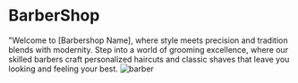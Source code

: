 # BarberShop
"Welcome to [Barbershop Name], where style meets precision and tradition blends with modernity. Step into a world of grooming excellence, where our skilled barbers craft personalized haircuts and classic shaves that leave you looking and feeling your best.
![barber](https://github.com/jhonjpg/BarberShop/assets/102936768/b44db7bd-f117-4eb1-891b-e25329347ed4)
